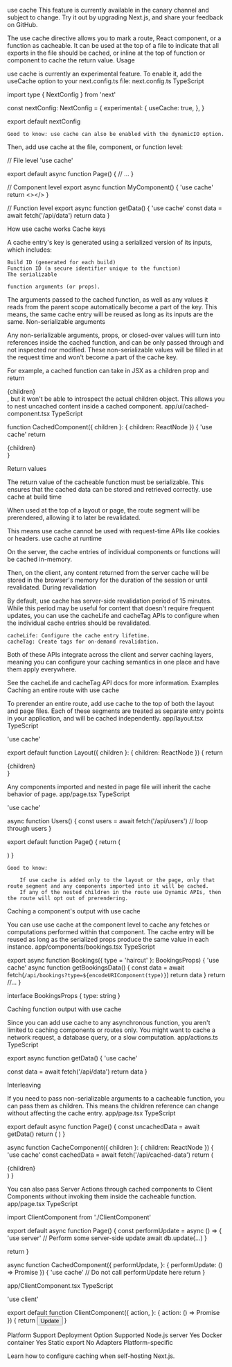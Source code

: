use cache
This feature is currently available in the canary channel and subject to change. Try it out by upgrading Next.js, and share your feedback on GitHub.

The use cache directive allows you to mark a route, React component, or a function as cacheable. It can be used at the top of a file to indicate that all exports in the file should be cached, or inline at the top of function or component to cache the return value.
Usage

use cache is currently an experimental feature. To enable it, add the useCache option to your next.config.ts file:
next.config.ts
TypeScript

import type { NextConfig } from 'next'

const nextConfig: NextConfig = {
experimental: {
useCache: true,
},
}

export default nextConfig

    Good to know: use cache can also be enabled with the dynamicIO option.

Then, add use cache at the file, component, or function level:

// File level
'use cache'

export default async function Page() {
// ...
}

// Component level
export async function MyComponent() {
'use cache'
return <></>
}

// Function level
export async function getData() {
'use cache'
const data = await fetch('/api/data')
return data
}

How use cache works
Cache keys

A cache entry's key is generated using a serialized version of its inputs, which includes:

    Build ID (generated for each build)
    Function ID (a secure identifier unique to the function)
    The serializable

    function arguments (or props).

The arguments passed to the cached function, as well as any values it reads from the parent scope automatically become a part of the key. This means, the same cache entry will be reused as long as its inputs are the same.
Non-serializable arguments

Any non-serializable arguments, props, or closed-over values will turn into references inside the cached function, and can be only passed through and not inspected nor modified. These non-serializable values will be filled in at the request time and won't become a part of the cache key.

For example, a cached function can take in JSX as a children prop and return <div>{children}</div>, but it won't be able to introspect the actual children object. This allows you to nest uncached content inside a cached component.
app/ui/cached-component.tsx
TypeScript

function CachedComponent({ children }: { children: ReactNode }) {
'use cache'
return <div>{children}</div>
}

Return values

The return value of the cacheable function must be serializable. This ensures that the cached data can be stored and retrieved correctly.
use cache at build time

When used at the top of a layout or page, the route segment will be prerendered, allowing it to later be revalidated.

This means use cache cannot be used with request-time APIs like cookies or headers.
use cache at runtime

On the server, the cache entries of individual components or functions will be cached in-memory.

Then, on the client, any content returned from the server cache will be stored in the browser's memory for the duration of the session or until revalidated.
During revalidation

By default, use cache has server-side revalidation period of 15 minutes. While this period may be useful for content that doesn't require frequent updates, you can use the cacheLife and cacheTag APIs to configure when the individual cache entries should be revalidated.

    cacheLife: Configure the cache entry lifetime.
    cacheTag: Create tags for on-demand revalidation.

Both of these APIs integrate across the client and server caching layers, meaning you can configure your caching semantics in one place and have them apply everywhere.

See the cacheLife and cacheTag API docs for more information.
Examples
Caching an entire route with use cache

To prerender an entire route, add use cache to the top of both the layout and page files. Each of these segments are treated as separate entry points in your application, and will be cached independently.
app/layout.tsx
TypeScript

'use cache'

export default function Layout({ children }: { children: ReactNode }) {
return <div>{children}</div>
}

Any components imported and nested in page file will inherit the cache behavior of page.
app/page.tsx
TypeScript

'use cache'

async function Users() {
const users = await fetch('/api/users')
// loop through users
}

export default function Page() {
return (

<main>
<Users />
</main>
)
}

    Good to know:

        If use cache is added only to the layout or the page, only that route segment and any components imported into it will be cached.
        If any of the nested children in the route use Dynamic APIs, then the route will opt out of prerendering.

Caching a component's output with use cache

You can use use cache at the component level to cache any fetches or computations performed within that component. The cache entry will be reused as long as the serialized props produce the same value in each instance.
app/components/bookings.tsx
TypeScript

export async function Bookings({ type = 'haircut' }: BookingsProps) {
'use cache'
async function getBookingsData() {
const data = await fetch(`/api/bookings?type=${encodeURIComponent(type)}`)
return data
}
return //...
}

interface BookingsProps {
type: string
}

Caching function output with use cache

Since you can add use cache to any asynchronous function, you aren't limited to caching components or routes only. You might want to cache a network request, a database query, or a slow computation.
app/actions.ts
TypeScript

export async function getData() {
'use cache'

const data = await fetch('/api/data')
return data
}

Interleaving

If you need to pass non-serializable arguments to a cacheable function, you can pass them as children. This means the children reference can change without affecting the cache entry.
app/page.tsx
TypeScript

export default async function Page() {
const uncachedData = await getData()
return (
<CacheComponent>
<DynamicComponent data={uncachedData} />
</CacheComponent>
)
}

async function CacheComponent({ children }: { children: ReactNode }) {
'use cache'
const cachedData = await fetch('/api/cached-data')
return (

<div>
<PrerenderedComponent data={cachedData} />
{children}
</div>
)
}

You can also pass Server Actions through cached components to Client Components without invoking them inside the cacheable function.
app/page.tsx
TypeScript

import ClientComponent from './ClientComponent'

export default async function Page() {
const performUpdate = async () => {
'use server'
// Perform some server-side update
await db.update(...)
}

return <CacheComponent performUpdate={performUpdate} />
}

async function CachedComponent({
performUpdate,
}: {
performUpdate: () => Promise<void>
}) {
'use cache'
// Do not call performUpdate here
return <ClientComponent action={performUpdate} />
}

app/ClientComponent.tsx
TypeScript

'use client'

export default function ClientComponent({
action,
}: {
action: () => Promise<void>
}) {
return <button onClick={action}>Update</button>
}

Platform Support
Deployment Option Supported
Node.js server Yes
Docker container Yes
Static export No
Adapters Platform-specific

Learn how to configure caching when self-hosting Next.js.
